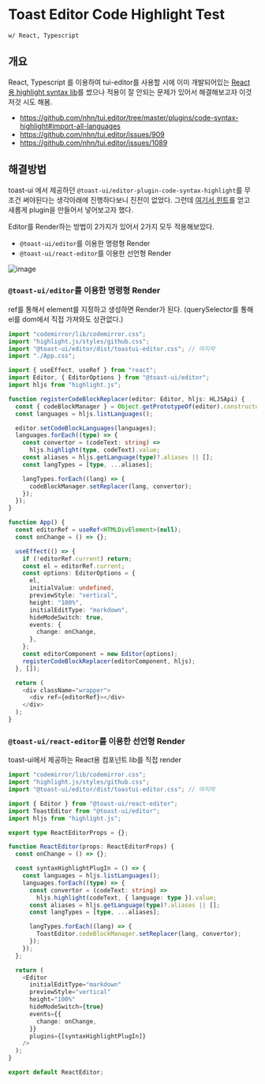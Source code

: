 # Toast Editor Code Highlight Test 

`w/ React, Typescript`

## 개요

React, Typescript 를 이용하여 tui-editor를 사용할 시에 이미 개발되어있는 [React 용 highlight syntax lib](https://github.com/nhn/tui.editor/tree/master/plugins/code-syntax-highlight)를 썼으나 적용이 잘 안되는 문제가 있어서 해결해보고자 이것저것 시도 해봄.

- https://github.com/nhn/tui.editor/tree/master/plugins/code-syntax-highlight#import-all-languages
- https://github.com/nhn/tui.editor/issues/909
- https://github.com/nhn/tui.editor/issues/1089

## 해결방법

toast-ui 에서 제공하던 `@toast-ui/editor-plugin-code-syntax-highlight`를 무조건 써야된다는 생각아래에 진행하다보니 진전이 없었다.
그런데 [여기서 힌트](https://github.com/nhn/tui.editor/issues/1007)를 얻고 새롭게 plugin을 만들어서 넣어보고자 했다.

Editor를 Render하는 방법이 2가지가 있어서 2가지 모두 적용해보았다.

- `@toast-ui/editor`를 이용한 명령형 Render
- `@toast-ui/react-editor`를 이용한 선언형 Render

![image](https://user-images.githubusercontent.com/61136724/113263105-5632ea00-930c-11eb-80bd-76133cd4d123.png)

### `@toast-ui/editor`를 이용한 명령형 Render

ref를 통해서 element를 지정하고 생성하면 Render가 된다.
(querySelector를 통해 el를 dom에서 직접 가져와도 상관없다.)

```ts
import "codemirror/lib/codemirror.css";
import "highlight.js/styles/github.css";
import "@toast-ui/editor/dist/toastui-editor.css"; // 마지막
import "./App.css";

import { useEffect, useRef } from "react";
import Editor, { EditorOptions } from "@toast-ui/editor";
import hljs from "highlight.js";

function registerCodeBlockReplacer(editor: Editor, hljs: HLJSApi) {
  const { codeBlockManager } = Object.getPrototypeOf(editor).constructor;
  const languages = hljs.listLanguages();

  editor.setCodeBlockLanguages(languages);
  languages.forEach((type) => {
    const convertor = (codeText: string) =>
      hljs.highlight(type, codeText).value;
    const aliases = hljs.getLanguage(type)?.aliases || [];
    const langTypes = [type, ...aliases];

    langTypes.forEach((lang) => {
      codeBlockManager.setReplacer(lang, convertor);
    });
  });
}

function App() {
  const editorRef = useRef<HTMLDivElement>(null);
  const onChange = () => {};

  useEffect(() => {
    if (!editorRef.current) return;
    const el = editorRef.current;
    const options: EditorOptions = {
      el,
      initialValue: undefined,
      previewStyle: "vertical",
      height: "100%",
      initialEditType: "markdown",
      hideModeSwitch: true,
      events: {
        change: onChange,
      },
    };
    const editorComponent = new Editor(options);
    registerCodeBlockReplacer(editorComponent, hljs);
  }, []);

  return (
    <div className="wrapper">
      <div ref={editorRef}></div>
    </div>
  );
}
```

### `@toast-ui/react-editor`를 이용한 선언형 Render

toast-ui에서 제공하는 React용 컴포넌트 lib를 직접 render

```typescript
import "codemirror/lib/codemirror.css";
import "highlight.js/styles/github.css";
import "@toast-ui/editor/dist/toastui-editor.css"; // 마지막

import { Editor } from "@toast-ui/react-editor";
import ToastEditor from "@toast-ui/editor";
import hljs from "highlight.js";

export type ReactEditorProps = {};

function ReactEditor(props: ReactEditorProps) {
  const onChange = () => {};

  const syntaxHighlightPlugIn = () => {
    const languages = hljs.listLanguages();
    languages.forEach((type) => {
      const convertor = (codeText: string) =>
        hljs.highlight(codeText, { language: type }).value;
      const aliases = hljs.getLanguage(type)?.aliases || [];
      const langTypes = [type, ...aliases];

      langTypes.forEach((lang) => {
        ToastEditor.codeBlockManager.setReplacer(lang, convertor);
      });
    });
  };

  return (
    <Editor
      initialEditType="markdown"
      previewStyle="vertical"
      height="100%"
      hideModeSwitch={true}
      events={{
        change: onChange,
      }}
      plugins={[syntaxHighlightPlugIn]}
    />
  );
}

export default ReactEditor;
```
